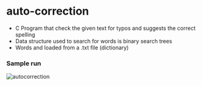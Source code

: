 # auto-correction 
  * C Program that check the given text for typos and suggests the correct spelling
  * Data structure used to search for words is binary search trees
  * Words and loaded from a .txt file (dictionary)


### Sample run 
![autocorrection](https://user-images.githubusercontent.com/48100957/56042163-b5238100-5d3a-11e9-8ae5-5e8560cb83f3.png)
